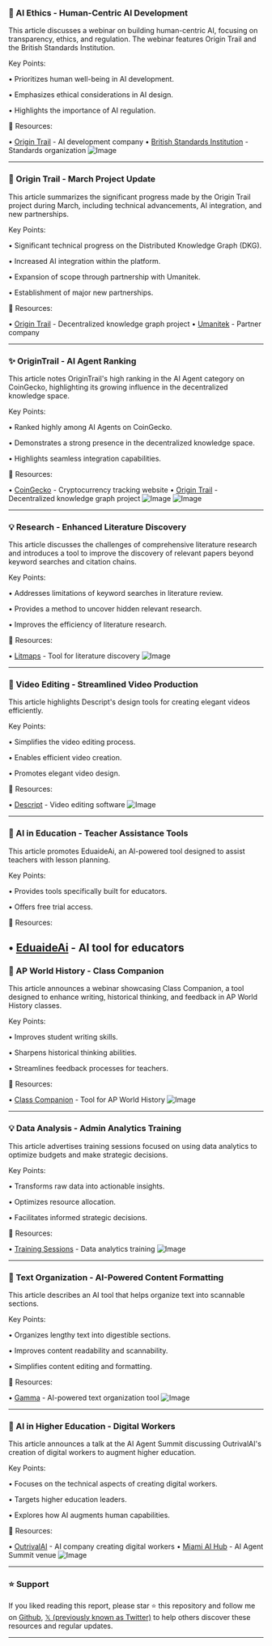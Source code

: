### 🤖 AI Ethics - Human-Centric AI Development

This article discusses a webinar on building human-centric AI, focusing on transparency, ethics, and regulation.  The webinar features Origin Trail and the British Standards Institution.

Key Points:

•  Prioritizes human well-being in AI development.


•  Emphasizes ethical considerations in AI design.


•  Highlights the importance of AI regulation.



🔗 Resources:

• [Origin Trail](https://x.com/origin_trail) -  AI development company
• [British Standards Institution](https://x.com/BSI_UK) - Standards organization
![Image](https://pbs.twimg.com/media/GnniY9gXwAEUTHb?format=jpg&name=small)


---
### 🚀 Origin Trail - March Project Update

This article summarizes the significant progress made by the Origin Trail project during March, including technical advancements, AI integration, and new partnerships.

Key Points:

•  Significant technical progress on the Distributed Knowledge Graph (DKG).


•  Increased AI integration within the platform.


•  Expansion of scope through partnership with Umanitek.


•  Establishment of major new partnerships.



🔗 Resources:

• [Origin Trail](https://x.com/origin_trail) - Decentralized knowledge graph project
• [Umanitek](https://x.com/umanitek) - Partner company

---
### ✨ OriginTrail - AI Agent Ranking

This article notes OriginTrail's high ranking in the AI Agent category on CoinGecko, highlighting its growing influence in the decentralized knowledge space.

Key Points:

• Ranked highly among AI Agents on CoinGecko.


•  Demonstrates a strong presence in the decentralized knowledge space.


•  Highlights seamless integration capabilities.



🔗 Resources:

• [CoinGecko](https://x.com/coingecko) - Cryptocurrency tracking website
• [Origin Trail](https://x.com/origin_trail) - Decentralized knowledge graph project
![Image](https://pbs.twimg.com/media/Gnk9OyHXgAASF3b?format=jpg&name=small)
![Image](https://pbs.twimg.com/media/Gnk8BcrWYAAipTt?format=jpg&name=small)


---
### 💡 Research - Enhanced Literature Discovery

This article discusses the challenges of comprehensive literature research and introduces a tool to improve the discovery of relevant papers beyond keyword searches and citation chains.

Key Points:

• Addresses limitations of keyword searches in literature review.


•  Provides a method to uncover hidden relevant research.


•  Improves the efficiency of literature research.



🔗 Resources:

• [Litmaps](https://x.com/LitmapsApp) - Tool for literature discovery
![Image](https://pbs.twimg.com/media/Gnf1eo6bUAAXzuG?format=jpg&name=small)


---
### 🚀 Video Editing - Streamlined Video Production

This article highlights Descript's design tools for creating elegant videos efficiently.

Key Points:

•  Simplifies the video editing process.


•  Enables efficient video creation.


•  Promotes elegant video design.



🔗 Resources:

• [Descript](https://x.com/DescriptApp) - Video editing software
![Image](https://pbs.twimg.com/media/Gnj5GJ1W4AA7nMD.jpg)


---
### 🤖 AI in Education - Teacher Assistance Tools

This article promotes EduaideAi, an AI-powered tool designed to assist teachers with lesson planning.

Key Points:

•  Provides tools specifically built for educators.


•  Offers free trial access.



🔗 Resources:

• [EduaideAi](https://x.com/EduaideAi) - AI tool for educators
---
### 🚀  AP World History - Class Companion

This article announces a webinar showcasing Class Companion, a tool designed to enhance writing, historical thinking, and feedback in AP World History classes.

Key Points:

•  Improves student writing skills.


•  Sharpens historical thinking abilities.


•  Streamlines feedback processes for teachers.



🔗 Resources:

• [Class Companion](https://x.com/ClassCompanion_) - Tool for AP World History
![Image](https://pbs.twimg.com/media/GnjpcXnXUAEBkmb?format=jpg&name=small)


---
### 💡 Data Analysis - Admin Analytics Training

This article advertises training sessions focused on using data analytics to optimize budgets and make strategic decisions.

Key Points:

•  Transforms raw data into actionable insights.


•  Optimizes resource allocation.


•  Facilitates informed strategic decisions.



🔗 Resources:

• [Training Sessions](https://bit.ly/4cj8b4i) - Data analytics training
![Image](https://pbs.twimg.com/media/Gndwv7JXIAEIzkr?format=jpg&name=small)


---
### 🚀 Text Organization - AI-Powered Content Formatting

This article describes an AI tool that helps organize text into scannable sections.

Key Points:

•  Organizes lengthy text into digestible sections.


•  Improves content readability and scannability.


•  Simplifies content editing and formatting.



🔗 Resources:

• [Gamma](https://x.com/MeetGamma) - AI-powered text organization tool
![Image](https://pbs.twimg.com/ext_tw_video_thumb/1907117358667407360/pu/img/Ww5ia8xnEpKXALSF.jpg)


---
### 🤖 AI in Higher Education - Digital Workers

This article announces a talk at the AI Agent Summit discussing OutrivalAI's creation of digital workers to augment higher education.

Key Points:

• Focuses on the technical aspects of creating digital workers.


•  Targets higher education leaders.


•  Explores how AI augments human capabilities.



🔗 Resources:

• [OutrivalAI](https://x.com/outrivalAI) - AI company creating digital workers
• [Miami AI Hub](https://x.com/miamiaihub) - AI Agent Summit venue
![Image](https://pbs.twimg.com/media/GndnsejXEAQ17M9?format=jpg&name=small)


---

### ⭐️ Support

If you liked reading this report, please star ⭐️ this repository and follow me on [Github](https://github.com/Drix10), [𝕏 (previously known as Twitter)](https://x.com/DRIX_10_) to help others discover these resources and regular updates.

---